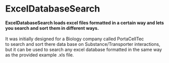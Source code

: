 # ExcelDatabaseSearch 
<b>ExcelDatabaseSearch loads excel files formatted in a certain way and lets you search and sort them in different ways. </b>
<br/><br/>
It was initially designed for a Biology company called PortaCellTec <br/>
to search and sort there data base on Substance/Transporter interactions,<br/> 
but it can be used to search any excel database formatted in the same way<br/> 
as the provided example .xls file.<br/>